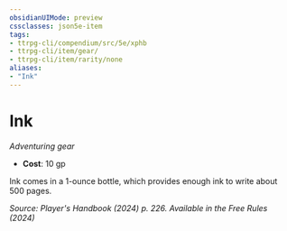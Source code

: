```yaml
---
obsidianUIMode: preview
cssclasses: json5e-item
tags:
- ttrpg-cli/compendium/src/5e/xphb
- ttrpg-cli/item/gear/
- ttrpg-cli/item/rarity/none
aliases: 
- "Ink"
---
```

# Ink
*Adventuring gear*  


- **Cost**: 10 gp

Ink comes in a 1-ounce bottle, which provides enough ink to write about 500 pages.

*Source: Player's Handbook (2024) p. 226. Available in the Free Rules (2024)*
